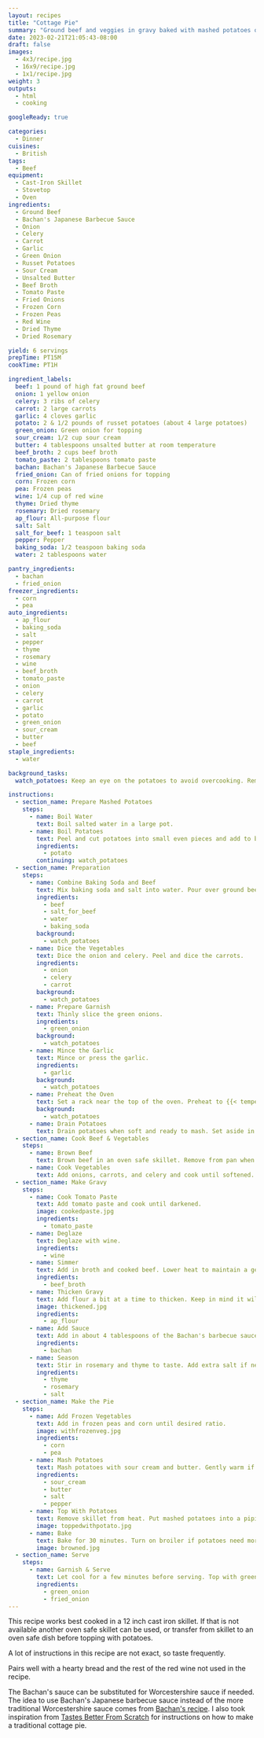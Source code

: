 ```yaml
---
layout: recipes
title: "Cottage Pie"
summary: "Ground beef and veggies in gravy baked with mashed potatoes on top"
date: 2023-02-21T21:05:43-08:00
draft: false
images:
  - 4x3/recipe.jpg
  - 16x9/recipe.jpg
  - 1x1/recipe.jpg
weight: 3
outputs:
  - html
  - cooking

googleReady: true

categories:
  - Dinner
cuisines:
  - British
tags:
  - Beef
equipment:
  - Cast-Iron Skillet
  - Stovetop
  - Oven
ingredients:
  - Ground Beef
  - Bachan's Japanese Barbecue Sauce
  - Onion
  - Celery
  - Carrot
  - Garlic
  - Green Onion
  - Russet Potatoes
  - Sour Cream
  - Unsalted Butter
  - Beef Broth
  - Tomato Paste
  - Fried Onions
  - Frozen Corn
  - Frozen Peas
  - Red Wine
  - Dried Thyme
  - Dried Rosemary

yield: 6 servings
prepTime: PT15M
cookTime: PT1H

ingredient_labels:
  beef: 1 pound of high fat ground beef
  onion: 1 yellow onion
  celery: 3 ribs of celery
  carrot: 2 large carrots
  garlic: 4 cloves garlic
  potato: 2 & 1/2 pounds of russet potatoes (about 4 large potatoes)
  green_onion: Green onion for topping
  sour_cream: 1/2 cup sour cream
  butter: 4 tablespoons unsalted butter at room temperature
  beef_broth: 2 cups beef broth
  tomato_paste: 2 tablespoons tomato paste
  bachan: Bachan's Japanese Barbecue Sauce
  fried_onion: Can of fried onions for topping
  corn: Frozen corn
  pea: Frozen peas
  wine: 1/4 cup of red wine
  thyme: Dried thyme
  rosemary: Dried rosemary
  ap_flour: All-purpose flour
  salt: Salt
  salt_for_beef: 1 teaspoon salt
  pepper: Pepper
  baking_soda: 1/2 teaspoon baking soda
  water: 2 tablespoons water

pantry_ingredients:
  - bachan
  - fried_onion
freezer_ingredients:
  - corn
  - pea
auto_ingredients:
  - ap_flour
  - baking_soda
  - salt
  - pepper
  - thyme
  - rosemary
  - wine
  - beef_broth
  - tomato_paste
  - onion
  - celery
  - carrot
  - garlic
  - potato
  - green_onion
  - sour_cream
  - butter
  - beef
staple_ingredients:
  - water

background_tasks:
  watch_potatoes: Keep an eye on the potatoes to avoid overcooking. Remove from heat and drain if done early.

instructions:
  - section_name: Prepare Mashed Potatoes
    steps:
      - name: Boil Water
        text: Boil salted water in a large pot.
      - name: Boil Potatoes
        text: Peel and cut potatoes into small even pieces and add to boiling water.
        ingredients:
          - potato
        continuing: watch_potatoes
  - section_name: Preparation
    steps:
      - name: Combine Baking Soda and Beef
        text: Mix baking soda and salt into water. Pour over ground beef and mix.
        ingredients:
          - beef
          - salt_for_beef
          - water
          - baking_soda
        background:
          - watch_potatoes
      - name: Dice the Vegetables
        text: Dice the onion and celery. Peel and dice the carrots.
        ingredients:
          - onion
          - celery
          - carrot
        background: 
          - watch_potatoes
      - name: Prepare Garnish
        text: Thinly slice the green onions.
        ingredients:
          - green_onion
        background: 
          - watch_potatoes
      - name: Mince the Garlic
        text: Mince or press the garlic.
        ingredients:
          - garlic
        background: 
          - watch_potatoes
      - name: Preheat the Oven
        text: Set a rack near the top of the oven. Preheat to {{< temperature 350 >}}.
        background: 
          - watch_potatoes
      - name: Drain Potatoes
        text: Drain potatoes when soft and ready to mash. Set aside in pot.
  - section_name: Cook Beef & Vegetables
    steps:
      - name: Brown Beef
        text: Brown beef in an oven safe skillet. Remove from pan when done and set aside keeping fat in pan.
      - name: Cook Vegetables
        text: Add onions, carrots, and celery and cook until softened. Add garlic and cook 1 to 2 minutes until fragrant.
  - section_name: Make Gravy
    steps:
      - name: Cook Tomato Paste
        text: Add tomato paste and cook until darkened.
        image: cookedpaste.jpg
        ingredients:
          - tomato_paste
      - name: Deglaze
        text: Deglaze with wine.
        ingredients:
          - wine
      - name: Simmer
        text: Add in broth and cooked beef. Lower heat to maintain a gentle simmer.
        ingredients:
          - beef_broth
      - name: Thicken Gravy
        text: Add flour a bit at a time to thicken. Keep in mind it will continue to thicken as it simmers. Should be about 1/4 cup of flour added. Simmer until gravy is thick.
        image: thickened.jpg
        ingredients:
          - ap_flour
      - name: Add Sauce
        text: Add in about 4 tablespoons of the Bachan's barbecue sauce until desired sweetness and taste is reached.
        ingredients:
          - bachan
      - name: Season
        text: Stir in rosemary and thyme to taste. Add extra salt if needed keeping in mind the Bachan's sauce is very salty.
        ingredients:
          - thyme
          - rosemary
          - salt
  - section_name: Make the Pie
    steps:
      - name: Add Frozen Vegetables
        text: Add in frozen peas and corn until desired ratio.
        image: withfrozenveg.jpg
        ingredients:
          - corn
          - pea
      - name: Mash Potatoes
        text: Mash potatoes with sour cream and butter. Gently warm if needed to melt in butter. Add salt and pepper to taste.
        ingredients:
          - sour_cream
          - butter
          - salt
          - pepper
      - name: Top With Potatoes
        text: Remove skillet from heat. Put mashed potatoes into a piping bag with a wide star tip and pipe over the pie to the edges.
        image: toppedwithpotato.jpg
      - name: Bake
        text: Bake for 30 minutes. Turn on broiler if potatoes need more browning.
        image: browned.jpg
  - section_name: Serve
    steps:
      - name: Garnish & Serve
        text: Let cool for a few minutes before serving. Top with green onions and fried onions.
        ingredients:
          - green_onion
          - fried_onion
---
```


This recipe works best cooked in a 12 inch cast iron skillet. If that is not available another oven safe skillet can be used, 
or transfer from skillet to an oven safe dish before topping with potatoes.

A lot of instructions in this recipe are not exact, so taste frequently.

Pairs well with a hearty bread and the rest of the red wine not used in the recipe.

The Bachan's sauce can be substituted for Worcestershire sauce if needed. The idea to use Bachan's Japanese barbecue sauce instead of the more traditional Worcestershire sauce comes from [Bachan's recipe](https://bachans.com/blogs/recipes/bachans-cottage-pie). 
I also took inspiration from [Tastes Better From Scratch](https://tastesbetterfromscratch.com/cottage-pie/) for instructions on how to make a traditional cottage pie.
